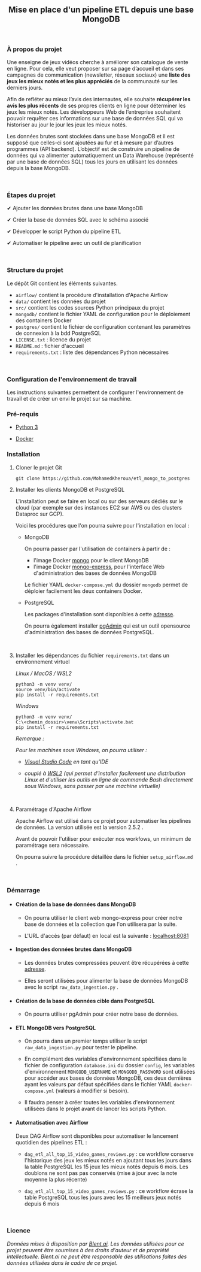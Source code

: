   <h2 align="center">Mise en place d'un pipeline ETL depuis une base MongoDB</h2>

<br />

### **À propos du projet**

Une enseigne de jeux vidéos cherche à améliorer son catalogue de vente en ligne. Pour cela, elle veut proposer sur sa page d’accueil et dans ses campagnes de communication (newsletter, réseaux sociaux) une **liste des jeux les mieux notés et les plus appréciés** de la communauté sur les derniers jours.

Afin de refléter au mieux l’avis des internautes, elle souhaite **récupérer les avis les plus récents** de ses propres clients en ligne pour déterminer les jeux les mieux notés. Les développeurs Web de l’entreprise souhaitent pouvoir requêter ces informations sur une base de données SQL qui va historiser au jour le jour les jeux les mieux notés.

Les données brutes sont stockées dans une base MongoDB et il est supposé que celles-ci sont ajoutées au fur et à mesure par d’autres programmes (API backend). L’objectif est de construire un pipeline de données qui va alimenter automatiquement un Data Warehouse (représenté par une base de données SQL) tous les jours en utilisant les données depuis la base MongoDB.

<br />

### **Étapes du projet**

&#10004; Ajouter les données brutes dans une base MongoDB

&#10004; Créer la base de données SQL avec le schéma associé

&#10004; Développer le script Python du pipeline ETL

&#10004; Automatiser le pipeline avec un outil de planification

<br />

### **Structure du projet**

Le dépôt Git contient les éléments suivantes.

- `airflow/` contient la procédure d'installation d'Apache Airflow
- `data/` contient les données du projet
- `src/` contient les codes sources Python principaux du projet
- `mongodb/` contient le fichier YAML de configuration pour le déploiement des containers Docker
- `postgres/` contient le fichier de configuration contenant les paramètres de connexion à la bdd PostgreSQL
- `LICENSE.txt` : licence du projet
- `README.md` : fichier d'accueil
- `requirements.txt` : liste des dépendances Python nécessaires

<br />

### **Configuration de l'environnement de travail**

Les instructions suivantes permettent de configurer l'environnement de travail et de créer un envi le projet sur sa machine.

### Pré-requis

- <a href="https://www.python.org/downloads/">Python 3</a>

- <a href="https://www.docker.com/products/docker-desktop/">Docker</a>

### Installation

1. Cloner le projet Git

	```
	git clone https://github.com/MohamedKheroua/etl_mongo_to_postgres
	```

2. Installer les clients MongoDB et PostgreSQL

	L'installation peut se faire en local ou sur des serveurs dédiés sur le cloud (par exemple sur des instances EC2 sur AWS ou des clusters Dataproc sur GCP).

	Voici les procédures que l'on pourra suivre pour l'installation en local :

	- MongoDB
	
		On pourra passer par l'utilisation de containers à partir de :
		- l'image Docker <a href="https://hub.docker.com/_/mongo">mongo</a> pour le client MongoDB
		- l'image Docker <a href="https://hub.docker.com/_/mongo-express">mongo-express</a>, pour l'interface Web d'administration des bases de données MongoDB

		Le fichier YAML `docker-compose.yml` du dossier `mongodb` permet de déploier facilement les deux containers Docker.

	- PostgreSQL

		Les packages d'installation sont disponibles à cette <a href="https://www.postgresql.org/download/">adresse</a>.

		On pourra également installer <a href="https://www.pgadmin.org/">pgAdmin</a> qui est un outil opensource d'administration des bases de données PostgreSQL.

<br />

3. Installer les dépendances du fichier `requirements.txt` dans un environnement virtuel

	*Linux / MacOS / WSL2*
	```
	python3 -m venv venv/
	source venv/bin/activate
	pip install -r requirements.txt
	```
	*Windows*
	```
	python3 -m venv venv/
	C:\<chemin_dossir>\venv\Scripts\activate.bat
	pip install -r requirements.txt
	```
	
	*Remarque :*

	*Pour les machines sous Windows, on pourra utiliser :*
	
	- *<a href="https://code.visualstudio.com/download">Visual Studio Code</a> en tant qu'IDE*

	- *couplé à <a href="https://learn.microsoft.com/fr-fr/windows/wsl/install">WSL2</a> (qui permet d'installer facilement une distribution Linux et d'utiliser les outils en ligne de commande Bash directement sous Windows, sans passer par une machine virtuelle)*

<br />

4. Paramétrage d'Apache Airflow

	Apache Airflow est utilisé dans ce projet pour automatiser les pipelines de données. La version utilisée est la version 2.5.2 .

	Avant de pouvoir l'utiliser pour exécuter nos workfows, un minimum de paramétrage sera nécessaire.

	On pourra suivre la procédure détaillée dans le fichier `setup_airflow.md` . 

<br />

### **Démarrage**

- #### Création de la base de données dans MongoDB
 
	- On pourra utiliser le client web mongo-express pour créer notre base de données et la collection que l'on utilisera par la suite.

	- L'URL d'accès (par défaut) en local est la suivante : <a href="http://localhost:8081/">localhost:8081</a>

- #### Ingestion des données brutes dans MongoDB

	- Les données brutes compressées peuvent être récupérées à cette <a href="https://drive.google.com/file/d/1bJoEcxSQ-t64NRz8a6tYX46TpZVBzWsk/view?usp=sharing">adresse</a>.

	- Elles seront utilisées pour alimenter la base de données MongoDB avec le script `raw_data_ingestion.py` .

- #### Création de la base de données cible dans PostgreSQL
	
	- On pourra utiliser pgAdmin pour créer notre base de données.
	
- #### ETL MongoDB vers PostgreSQL

	- On pourra dans un premier temps utiliser le script `raw_data_ingestion.py` pour tester le pipeline.

	- En complément des variables d'environnement spécifiées dans le fichier de configuration `database.ini` du dossier `config`, les variables d'environnement `MONGODB_USERNAME` et `MONGODB_PASSWORD` sont utilisées pour accéder aux bases de données MongoDB, ces deux dernières ayant les valeurs par défaut spécifiées dans le fichier YAML `docker-compose.yml` (valeurs à modifier si besoin).

	- Il faudra penser à créer toutes les variables d'environnement utilisées dans le projet avant de lancer les scripts Python.

- #### **Automatisation avec Airflow**

	Deux DAG Airflow sont disponibles pour automatiser le lancement quotidien des pipelines ETL :

	- `dag_etl_all_top_15_video_games_reviews.py` : ce workflow conserve l'historique des jeux les mieux notés en ajoutant tous les jours dans la table PostgreSQL les 15 jeux les mieux notés depuis 6 mois. Les doublons ne sont pas pas conservés (mise à jour avec la note moyenne la plus récente)

	- `dag_etl_all_top_15_video_games_reviews.py` : ce workflow écrase la table PostgreSQL tous les jours avec les 15 meilleurs jeux notés depuis 6 mois

<br/>

### **Licence**

*Données mises à disposition par <a href="https://blent.ai">Blent.ai</a>. Les données utilisées pour ce projet peuvent être soumises à des droits d'auteur et de propriété intellectuelle. Blent.ai ne peut être responsable des utilisations faites des données utilisées dans le cadre de ce projet.*